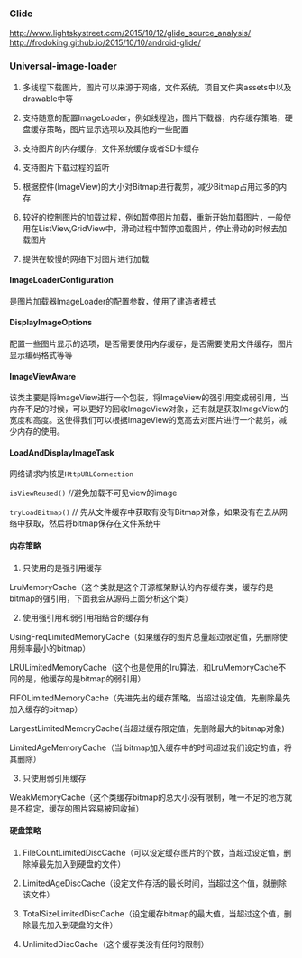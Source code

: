 ### Glide
http://www.lightskystreet.com/2015/10/12/glide_source_analysis/
http://frodoking.github.io/2015/10/10/android-glide/

### Universal-image-loader

1. 多线程下载图片，图片可以来源于网络，文件系统，项目文件夹assets中以及drawable中等

2. 支持随意的配置ImageLoader，例如线程池，图片下载器，内存缓存策略，硬盘缓存策略，图片显示选项以及其他的一些配置

3. 支持图片的内存缓存，文件系统缓存或者SD卡缓存

4. 支持图片下载过程的监听

5. 根据控件(ImageView)的大小对Bitmap进行裁剪，减少Bitmap占用过多的内存

6. 较好的控制图片的加载过程，例如暂停图片加载，重新开始加载图片，一般使用在ListView,GridView中，滑动过程中暂停加载图片，停止滑动的时候去加载图片

7. 提供在较慢的网络下对图片进行加载

#### ImageLoaderConfiguration

是图片加载器ImageLoader的配置参数，使用了建造者模式

#### DisplayImageOptions

配置一些图片显示的选项，是否需要使用内存缓存，是否需要使用文件缓存，图片显示编码格式等等

#### ImageViewAware

该类主要是将ImageView进行一个包装，将ImageView的强引用变成弱引用，当内存不足的时候，可以更好的回收ImageView对象，还有就是获取ImageView的宽度和高度。这使得我们可以根据ImageView的宽高去对图片进行一个裁剪，减少内存的使用。

#### LoadAndDisplayImageTask

网络请求内核是`HttpURLConnection`

`isViewReused()` //避免加载不可见view的image

`tryLoadBitmap()` // 先从文件缓存中获取有没有Bitmap对象，如果没有在去从网络中获取，然后将bitmap保存在文件系统中


#### 内存策略

1. 只使用的是强引用缓存 

LruMemoryCache（这个类就是这个开源框架默认的内存缓存类，缓存的是bitmap的强引用，下面我会从源码上面分析这个类）

2. 使用强引用和弱引用相结合的缓存有

UsingFreqLimitedMemoryCache（如果缓存的图片总量超过限定值，先删除使用频率最小的bitmap）

LRULimitedMemoryCache（这个也是使用的lru算法，和LruMemoryCache不同的是，他缓存的是bitmap的弱引用）

FIFOLimitedMemoryCache（先进先出的缓存策略，当超过设定值，先删除最先加入缓存的bitmap）

LargestLimitedMemoryCache(当超过缓存限定值，先删除最大的bitmap对象)

LimitedAgeMemoryCache（当 bitmap加入缓存中的时间超过我们设定的值，将其删除）

3. 只使用弱引用缓存

WeakMemoryCache（这个类缓存bitmap的总大小没有限制，唯一不足的地方就是不稳定，缓存的图片容易被回收掉）

#### 硬盘策略

1. FileCountLimitedDiscCache（可以设定缓存图片的个数，当超过设定值，删除掉最先加入到硬盘的文件）

2. LimitedAgeDiscCache（设定文件存活的最长时间，当超过这个值，就删除该文件）

3. TotalSizeLimitedDiscCache（设定缓存bitmap的最大值，当超过这个值，删除最先加入到硬盘的文件）

4. UnlimitedDiscCache（这个缓存类没有任何的限制）